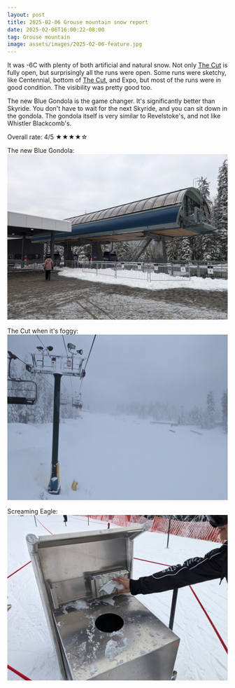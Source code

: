 ```yaml
---
layout: post
title: 2025-02-06 Grouse mountain snow report
date: 2025-02-06T16:00:22-08:00
tag: Grouse mountain
image: assets/images/2025-02-06-feature.jpg
---
```


It was -6C with plenty of both artificial and natural snow. Not only [The Cut](/grouse/the-cut/) is fully open, but surprisingly all the runs were open.
Some runs were sketchy, like Centennial, bottom of [The Cut](/grouse/the-cut/), and Expo, but most of the runs were in good condition. The visibility was pretty good too.

The new Blue Gondola is the game changer. It's significantly better than Skyride. You don't have to wait for the next Skyride, and you can sit down in the gondola. The gondola itself is very similar to Revelstoke's, and not like Whistler Blackcomb's.

Overall rate: 4/5 ★★★★☆

The new Blue Gondola:
![](/assets/images/2025-02-06-the-new-blue-gondola.jpg)

The Cut when it's foggy:
![](/assets/images/2025-02-06-the-cut-when-it-is-foggy.jpg)

Screaming Eagle:
![](/assets/images/2025-02-06-screaming-eagle.jpg)
